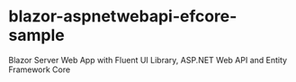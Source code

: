 # blazor-aspnetwebapi-efcore-sample
Blazor Server Web App with Fluent UI Library, ASP.NET Web API and Entity Framework Core
